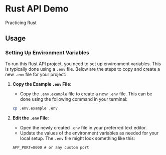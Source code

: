 # Rust API Demo


Practicing Rust

## Usage

### Setting Up Environment Variables
To run this Rust API project, you need to set up environment variables. This is typically done using a `.env` file. Below are the steps to copy and create a new `.env` file for your project:

1. **Copy the Example `.env` File**:
    - Copy the `.env.example` file to create a new `.env` file. This can be done using the following command in your terminal:
 
    ```sh
    cp .env.example .env
    ```

2. **Edit the `.env` File**:
    - Open the newly created `.env` file in your preferred text editor.
    - Update the values of the environment variables as needed for your local setup. The `.env` file might look something like this:
    ```dotenv
    APP_PORT=8000 # or any custom port
    ```